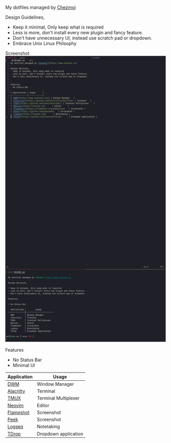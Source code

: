 My dotfiles managed by [Chezmoi](https://www.chezmoi.io)

Design Guidelines,
- Keep it minimal, Only keep what is required 
- Less is more, don't install every new plugin and fancy feature.
- Don't have unnecessary UI, instead use scratch pad or dropdown.
- Embrace Unix Linux Philsophy


Screenshot
![image](screenshots/2022-12-05_19-51.png)

Features 
- No Status Bar 
- Minimal UI

| Application | Usage      |
|-------------|------------|
| [DWM](https://dwm.suckless.org) | Window Manager   |
| [Alacritty](https://github.com/alacritty/alacritty) | Terminal   |
| [TMUX](https://github.com/tmux/tmux/wiki) | Terminal Multiplexer    |
| [Neovim](https://neovim.io)      | Editor     |
| [Flameshot](https://flameshot.org/#download)   | Screenshot |
| [Peek](https://github.com/phw/peek)   | Screenshot |
| [Logseq](https://logseq.com)      | Notetaking |
| [TDrop](https://github.com/noctuid/tdrop)      | Dropdown application |


